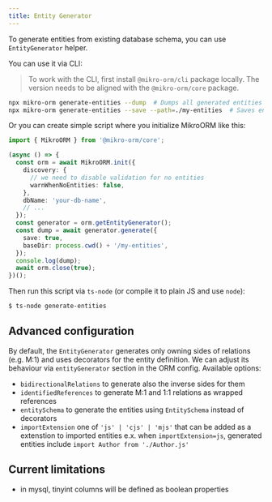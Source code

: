 ```yaml
---
title: Entity Generator
---
```


To generate entities from existing database schema, you can use `EntityGenerator` helper. 

You can use it via CLI: 

> To work with the CLI, first install `@mikro-orm/cli` package locally.
> The version needs to be aligned with the `@mikro-orm/core` package.

```sh
npx mikro-orm generate-entities --dump  # Dumps all generated entities
npx mikro-orm generate-entities --save --path=./my-entities  # Saves entities into given directory
```

Or you can create simple script where you initialize MikroORM like this:

```ts title="./generate-entities.ts"
import { MikroORM } from '@mikro-orm/core';

(async () => {
  const orm = await MikroORM.init({
    discovery: {
      // we need to disable validation for no entities 
      warnWhenNoEntities: false,
    },
    dbName: 'your-db-name',
    // ...
  });
  const generator = orm.getEntityGenerator();
  const dump = await generator.generate({ 
    save: true,
    baseDir: process.cwd() + '/my-entities',
  });
  console.log(dump);
  await orm.close(true);
})();
```

Then run this script via `ts-node` (or compile it to plain JS and use `node`):

```sh
$ ts-node generate-entities
```

## Advanced configuration

By default, the `EntityGenerator` generates only owning sides of relations (e.g. M:1) and uses decorators for the entity definition. We can adjust its behaviour via `entityGenerator` section in the ORM config. Available options: 

- `bidirectionalRelations` to generate also the inverse sides for them
- `identifiedReferences` to generate M:1 and 1:1 relations as wrapped references
- `entitySchema` to generate the entities using `EntitySchema` instead of decorators
- `importExtension` one of `'js' | 'cjs' | 'mjs'` that can be added as a extenstion to imported entities e.x. when `importExtension=js`, generated entities include `import Author from './Author.js'`

## Current limitations

- in mysql, tinyint columns will be defined as boolean properties
